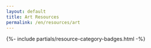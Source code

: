 ```yaml
---
layout: default
title: Art Resources
permalink: /en/resources/art
---
```



{%- include partials/resource-category-badges.html -%}


